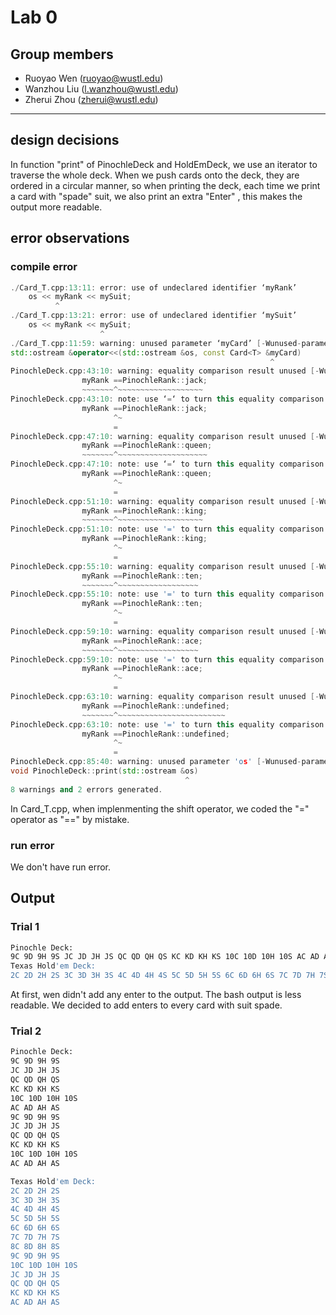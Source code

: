 # Lab 0
## Group members 
- Ruoyao Wen (ruoyao@wustl.edu)
- Wanzhou Liu (l.wanzhou@wustl.edu)
- Zherui Zhou (zherui@wustl.edu)

---

## design decisions
In function "print" of PinochleDeck and HoldEmDeck, we use an iterator to traverse the whole deck. When we push cards onto the deck, they are ordered in a circular manner, so when printing the deck, each time we print a card with "spade" suit, we also print an extra "Enter" , this makes the output more readable.

##  error observations

### compile error
``` C++
./Card_T.cpp:13:11: error: use of undeclared identifier ‘myRank’
    os << myRank << mySuit;
          ^
./Card_T.cpp:13:21: error: use of undeclared identifier ‘mySuit’
    os << myRank << mySuit;
                    ^
./Card_T.cpp:11:59: warning: unused parameter ‘myCard’ [-Wunused-parameter]
std::ostream &operator<<(std::ostream &os, const Card<T> &myCard)
                                                          ^
PinochleDeck.cpp:43:10: warning: equality comparison result unused [-Wunused-comparison]
                myRank ==PinochleRank::jack;
                ~~~~~~~^~~~~~~~~~~~~~~~~~~~
PinochleDeck.cpp:43:10: note: use ‘=‘ to turn this equality comparison into an assignment
                myRank ==PinochleRank::jack;
                       ^~
                       =
PinochleDeck.cpp:47:10: warning: equality comparison result unused [-Wunused-comparison]
                myRank ==PinochleRank::queen;
                ~~~~~~~^~~~~~~~~~~~~~~~~~~~~
PinochleDeck.cpp:47:10: note: use ‘=‘ to turn this equality comparison into an assignment
                myRank ==PinochleRank::queen;
                       ^~
                       =
PinochleDeck.cpp:51:10: warning: equality comparison result unused [-Wunused-comparison]
                myRank ==PinochleRank::king;
                ~~~~~~~^~~~~~~~~~~~~~~~~~~~
PinochleDeck.cpp:51:10: note: use '=' to turn this equality comparison into an assignment
                myRank ==PinochleRank::king;
                       ^~
                       =
PinochleDeck.cpp:55:10: warning: equality comparison result unused [-Wunused-comparison]
                myRank ==PinochleRank::ten;
                ~~~~~~~^~~~~~~~~~~~~~~~~~~
PinochleDeck.cpp:55:10: note: use '=' to turn this equality comparison into an assignment
                myRank ==PinochleRank::ten;
                       ^~
                       =
PinochleDeck.cpp:59:10: warning: equality comparison result unused [-Wunused-comparison]
                myRank ==PinochleRank::ace;
                ~~~~~~~^~~~~~~~~~~~~~~~~~~
PinochleDeck.cpp:59:10: note: use '=' to turn this equality comparison into an assignment
                myRank ==PinochleRank::ace;
                       ^~
                       =
PinochleDeck.cpp:63:10: warning: equality comparison result unused [-Wunused-comparison]
                myRank ==PinochleRank::undefined;
                ~~~~~~~^~~~~~~~~~~~~~~~~~~~~~~~~
PinochleDeck.cpp:63:10: note: use '=' to turn this equality comparison into an assignment
                myRank ==PinochleRank::undefined;
                       ^~
                       =
PinochleDeck.cpp:85:40: warning: unused parameter 'os' [-Wunused-parameter]
void PinochleDeck::print(std::ostream &os)
                                       ^
8 warnings and 2 errors generated.
```
In Card_T.cpp, when implenmenting the shift operator, we coded the "=" operator as "==" by mistake.



### run error
We don't have run error.

## Output
### Trial 1
``` bash
Pinochle Deck:
9C 9D 9H 9S JC JD JH JS QC QD QH QS KC KD KH KS 10C 10D 10H 10S AC AD AH AS 9C 9D 9H 9S JC JD JH JS QC QD QH QS KC KD KH KS 10C 10D 10H 10S AC AD AH AS
Texas Hold'em Deck:
2C 2D 2H 2S 3C 3D 3H 3S 4C 4D 4H 4S 5C 5D 5H 5S 6C 6D 6H 6S 7C 7D 7H 7S 8C 8D 8H 8S 9C 9D 9H 9S 10C 10D 10H 10S JC JD JH JS QC QD QH QS KC KD KH KS AC AD AH AS
```
At first, wen didn't add any enter to the output. The bash output is less readable. We decided to add enters to every card with suit spade.
### Trial 2
``` bash
Pinochle Deck:
9C 9D 9H 9S
JC JD JH JS
QC QD QH QS
KC KD KH KS
10C 10D 10H 10S
AC AD AH AS
9C 9D 9H 9S
JC JD JH JS
QC QD QH QS
KC KD KH KS
10C 10D 10H 10S
AC AD AH AS

Texas Hold'em Deck:
2C 2D 2H 2S
3C 3D 3H 3S
4C 4D 4H 4S
5C 5D 5H 5S
6C 6D 6H 6S
7C 7D 7H 7S
8C 8D 8H 8S
9C 9D 9H 9S
10C 10D 10H 10S
JC JD JH JS
QC QD QH QS
KC KD KH KS
AC AD AH AS
```
